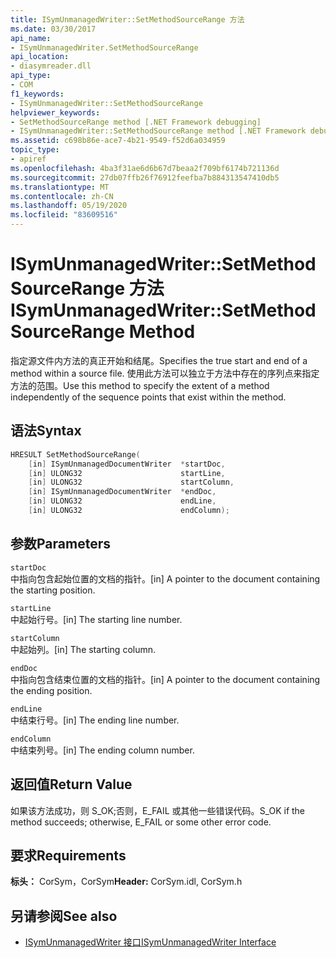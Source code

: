 ```yaml
---
title: ISymUnmanagedWriter::SetMethodSourceRange 方法
ms.date: 03/30/2017
api_name:
- ISymUnmanagedWriter.SetMethodSourceRange
api_location:
- diasymreader.dll
api_type:
- COM
f1_keywords:
- ISymUnmanagedWriter::SetMethodSourceRange
helpviewer_keywords:
- SetMethodSourceRange method [.NET Framework debugging]
- ISymUnmanagedWriter::SetMethodSourceRange method [.NET Framework debugging]
ms.assetid: c698b86e-ace7-4b21-9549-f52d6a034959
topic_type:
- apiref
ms.openlocfilehash: 4ba3f31ae6d6b67d7beaa2f709bf6174b721136d
ms.sourcegitcommit: 27db07ffb26f76912feefba7b884313547410db5
ms.translationtype: MT
ms.contentlocale: zh-CN
ms.lasthandoff: 05/19/2020
ms.locfileid: "83609516"
---
```

# <a name="isymunmanagedwritersetmethodsourcerange-method"></a><span data-ttu-id="f027c-102">ISymUnmanagedWriter::SetMethodSourceRange 方法</span><span class="sxs-lookup"><span data-stu-id="f027c-102">ISymUnmanagedWriter::SetMethodSourceRange Method</span></span>
<span data-ttu-id="f027c-103">指定源文件内方法的真正开始和结尾。</span><span class="sxs-lookup"><span data-stu-id="f027c-103">Specifies the true start and end of a method within a source file.</span></span> <span data-ttu-id="f027c-104">使用此方法可以独立于方法中存在的序列点来指定方法的范围。</span><span class="sxs-lookup"><span data-stu-id="f027c-104">Use this method to specify the extent of a method independently of the sequence points that exist within the method.</span></span>  
  
## <a name="syntax"></a><span data-ttu-id="f027c-105">语法</span><span class="sxs-lookup"><span data-stu-id="f027c-105">Syntax</span></span>  
  
```cpp  
HRESULT SetMethodSourceRange(  
    [in] ISymUnmanagedDocumentWriter  *startDoc,  
    [in] ULONG32                      startLine,  
    [in] ULONG32                      startColumn,  
    [in] ISymUnmanagedDocumentWriter  *endDoc,  
    [in] ULONG32                      endLine,  
    [in] ULONG32                      endColumn);  
```  
  
## <a name="parameters"></a><span data-ttu-id="f027c-106">参数</span><span class="sxs-lookup"><span data-stu-id="f027c-106">Parameters</span></span>  
 `startDoc`  
 <span data-ttu-id="f027c-107">中指向包含起始位置的文档的指针。</span><span class="sxs-lookup"><span data-stu-id="f027c-107">[in] A pointer to the document containing the starting position.</span></span>  
  
 `startLine`  
 <span data-ttu-id="f027c-108">中起始行号。</span><span class="sxs-lookup"><span data-stu-id="f027c-108">[in] The starting line number.</span></span>  
  
 `startColumn`  
 <span data-ttu-id="f027c-109">中起始列。</span><span class="sxs-lookup"><span data-stu-id="f027c-109">[in] The starting column.</span></span>  
  
 `endDoc`  
 <span data-ttu-id="f027c-110">中指向包含结束位置的文档的指针。</span><span class="sxs-lookup"><span data-stu-id="f027c-110">[in] A pointer to the document containing the ending position.</span></span>  
  
 `endLine`  
 <span data-ttu-id="f027c-111">中结束行号。</span><span class="sxs-lookup"><span data-stu-id="f027c-111">[in] The ending line number.</span></span>  
  
 `endColumn`  
 <span data-ttu-id="f027c-112">中结束列号。</span><span class="sxs-lookup"><span data-stu-id="f027c-112">[in] The ending column number.</span></span>  
  
## <a name="return-value"></a><span data-ttu-id="f027c-113">返回值</span><span class="sxs-lookup"><span data-stu-id="f027c-113">Return Value</span></span>  
 <span data-ttu-id="f027c-114">如果该方法成功，则 S_OK;否则，E_FAIL 或其他一些错误代码。</span><span class="sxs-lookup"><span data-stu-id="f027c-114">S_OK if the method succeeds; otherwise, E_FAIL or some other error code.</span></span>  
  
## <a name="requirements"></a><span data-ttu-id="f027c-115">要求</span><span class="sxs-lookup"><span data-stu-id="f027c-115">Requirements</span></span>  
 <span data-ttu-id="f027c-116">**标头：** CorSym，CorSym</span><span class="sxs-lookup"><span data-stu-id="f027c-116">**Header:** CorSym.idl, CorSym.h</span></span>  
  
## <a name="see-also"></a><span data-ttu-id="f027c-117">另请参阅</span><span class="sxs-lookup"><span data-stu-id="f027c-117">See also</span></span>

- [<span data-ttu-id="f027c-118">ISymUnmanagedWriter 接口</span><span class="sxs-lookup"><span data-stu-id="f027c-118">ISymUnmanagedWriter Interface</span></span>](isymunmanagedwriter-interface.md)
